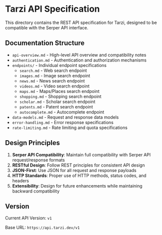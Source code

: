 # Tarzi API Specification

This directory contains the REST API specification for Tarzi, designed to be compatible with the Serper API interface.

## Documentation Structure

- `api-overview.md` - High-level API overview and compatibility notes
- `authentication.md` - Authentication and authorization mechanisms
- `endpoints/` - Individual endpoint specifications
  - `search.md` - Web search endpoint
  - `images.md` - Image search endpoint
  - `news.md` - News search endpoint
  - `videos.md` - Video search endpoint
  - `maps.md` - Maps/Places search endpoint
  - `shopping.md` - Shopping search endpoint
  - `scholar.md` - Scholar search endpoint
  - `patents.md` - Patent search endpoint
  - `autocomplete.md` - Autocomplete endpoint
- `data-models.md` - Request and response data models
- `error-handling.md` - Error response specifications
- `rate-limiting.md` - Rate limiting and quota specifications

## Design Principles

1. **Serper API Compatibility**: Maintain full compatibility with Serper API request/response formats
2. **RESTful Design**: Follow REST principles for consistent API design
3. **JSON-First**: Use JSON for all request and response payloads
4. **HTTP Standards**: Proper use of HTTP methods, status codes, and headers
5. **Extensibility**: Design for future enhancements while maintaining backward compatibility

## Version

Current API Version: `v1`

Base URL: `https://api.tarzi.dev/v1`